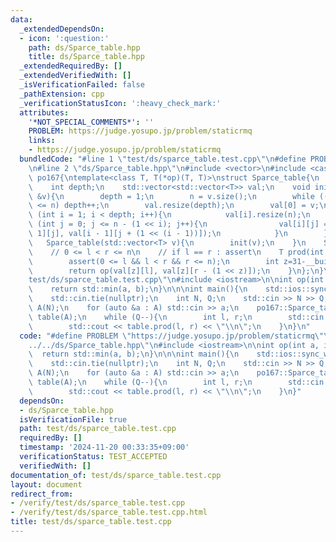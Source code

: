 ```yaml
---
data:
  _extendedDependsOn:
  - icon: ':question:'
    path: ds/Sparce_table.hpp
    title: ds/Sparce_table.hpp
  _extendedRequiredBy: []
  _extendedVerifiedWith: []
  _isVerificationFailed: false
  _pathExtension: cpp
  _verificationStatusIcon: ':heavy_check_mark:'
  attributes:
    '*NOT_SPECIAL_COMMENTS*': ''
    PROBLEM: https://judge.yosupo.jp/problem/staticrmq
    links:
    - https://judge.yosupo.jp/problem/staticrmq
  bundledCode: "#line 1 \"test/ds/sparce_table.test.cpp\"\n#define PROBLEM \"https://judge.yosupo.jp/problem/staticrmq\"\
    \n#line 2 \"ds/Sparce_table.hpp\"\n#include <vector>\n#include <cassert>\nnamespace\
    \ po167{\ntemplate<class T, T(*op)(T, T)>\nstruct Sparce_table{\n    int n;\n\
    \    int depth;\n    std::vector<std::vector<T>> val;\n    void init(std::vector<T>\
    \ &v){\n        depth = 1;\n        n = v.size();\n        while ((1 << depth)\
    \ <= n) depth++;\n        val.resize(depth);\n        val[0] = v;\n        for\
    \ (int i = 1; i < depth; i++){\n            val[i].resize(n);\n            for\
    \ (int j = 0; j <= n - (1 << i); j++){\n                val[i][j] = op(val[i -\
    \ 1][j], val[i - 1][j + (1 << (i - 1))]);\n            }\n        }\n    }\n \
    \   Sparce_table(std::vector<T> v){\n        init(v);\n    }\n    Sparce_table(){}\n\
    \    // 0 <= l < r <= n\n    // if l == r : assert\n    T prod(int l, int r){\n\
    \        assert(0 <= l && l < r && r <= n);\n        int z=31-__builtin_clz(r-l);\n\
    \        return op(val[z][l], val[z][r - (1 << z)]);\n    }\n};\n}\n#line 3 \"\
    test/ds/sparce_table.test.cpp\"\n#include <iostream>\n\nint op(int a, int b){\n\
    \    return std::min(a, b);\n}\n\n\nint main(){\n    std::ios::sync_with_stdio(false);\n\
    \    std::cin.tie(nullptr);\n    int N, Q;\n    std::cin >> N >> Q;\n    std::vector<int>\
    \ A(N);\n    for (auto &a : A) std::cin >> a;\n    po167::Sparce_table<int, op>\
    \ table(A);\n    while (Q--){\n        int l, r;\n        std::cin >> l >> r;\n\
    \        std::cout << table.prod(l, r) << \"\\n\";\n    }\n}\n"
  code: "#define PROBLEM \"https://judge.yosupo.jp/problem/staticrmq\"\n#include \"\
    ../../ds/Sparce_table.hpp\"\n#include <iostream>\n\nint op(int a, int b){\n  \
    \  return std::min(a, b);\n}\n\n\nint main(){\n    std::ios::sync_with_stdio(false);\n\
    \    std::cin.tie(nullptr);\n    int N, Q;\n    std::cin >> N >> Q;\n    std::vector<int>\
    \ A(N);\n    for (auto &a : A) std::cin >> a;\n    po167::Sparce_table<int, op>\
    \ table(A);\n    while (Q--){\n        int l, r;\n        std::cin >> l >> r;\n\
    \        std::cout << table.prod(l, r) << \"\\n\";\n    }\n}"
  dependsOn:
  - ds/Sparce_table.hpp
  isVerificationFile: true
  path: test/ds/sparce_table.test.cpp
  requiredBy: []
  timestamp: '2024-11-20 00:33:35+09:00'
  verificationStatus: TEST_ACCEPTED
  verifiedWith: []
documentation_of: test/ds/sparce_table.test.cpp
layout: document
redirect_from:
- /verify/test/ds/sparce_table.test.cpp
- /verify/test/ds/sparce_table.test.cpp.html
title: test/ds/sparce_table.test.cpp
---
```

